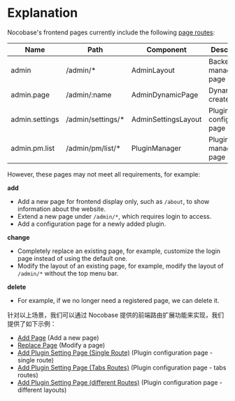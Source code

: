 # Explanation

Nocobase's frontend pages currently include the following [page routes](/development/client/router#existing-page-routes):

| Name           | Path               | Component           | Description |
| -------------- | ------------------ | ------------------- |-------------|
| admin          | /admin/\*          | AdminLayout         | Backend management page |
| admin.page     | /admin/:name       | AdminDynamicPage    | Dynamically created page |
| admin.settings | /admin/settings/\* | AdminSettingsLayout | Plugin configuration page |
| admin.pm.list  | /admin/pm/list/\* | PluginManager       | Plugin management page |

However, these pages may not meet all requirements, for example:

**add**

- Add a new page for frontend display only, such as `/about`, to show information about the website.
- Extend a new page under `/admin/*`, which requires login to access.
- Add a configuration page for a newly added plugin.

**change**

- Completely replace an existing page, for example, customize the login page instead of using the default one.
- Modify the layout of an existing page, for example, modify the layout of `/admin/*` without the top menu bar.

**delete**

- For example, if we no longer need a registered page, we can delete it.

针对以上场景，我们可以通过 Nocobase 提供的前端路由扩展功能来实现，我们提供了如下示例：

- [Add Page](/plugin-samples/router/add-page) (Add a new page)
- [Replace Page](/plugin-samples/router/replace-page) (Modify a page)
- [Add Plugin Setting Page (Single Route)](/plugin-samples/router/add-setting-page-single-route) (Plugin configuration page - single route)
- [Add Plugin Setting Page (Tabs Routes)](/plugin-samples/router/add-setting-page-tabs-routes) (Plugin configuration page - tabs routes)
- [Add Plugin Setting Page (different Routes)](/plugin-samples/router/add-setting-page-layout-routes) (Plugin configuration page - different layouts)
